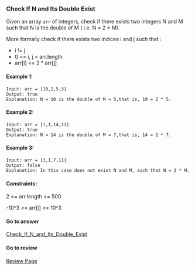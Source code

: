 ### Check If N and Its Double Exist

Given an array `arr` of integers, check if there exists two integers N and M such that N is the double of M ( i.e. N = 2 * M).

More formally check if there exists two indices i and j such that :

* i != j
* 0 <= i, j < arr.length
* arr[i] == 2 * arr[j]
 

#### Example 1:

```
Input: arr = [10,2,5,3]
Output: true
Explanation: N = 10 is the double of M = 5,that is, 10 = 2 * 5.
```

#### Example 2:

```
Input: arr = [7,1,14,11]
Output: true
Explanation: N = 14 is the double of M = 7,that is, 14 = 2 * 7.
```

#### Example 3:

```
Input: arr = [3,1,7,11]
Output: false
Explanation: In this case does not exist N and M, such that N = 2 * M.
```

#### Constraints:

2 <= arr.length <= 500

-10^3 <= arr[i] <= 10^3

#### Go to answer

[Check_If_N_and_Its_Double_Exist](https://github.com/Kelv1nYu/LeetCode_Practices/blob/master/Code/Check_If_N_and_Its_Double_Exist.py)


#### Go to review

[Review Page](https://github.com/Kelv1nYu/LeetCode_Practices/blob/master/ReviewPage.md)